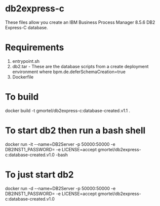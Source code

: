 # db2express-c
These files allow you create an IBM Business Process Manager 8.5.6 DB2 Express-C database.

# Requirements
1. entrypoint.sh
2. db2.tar - These are the database scripts from a create deployment environment where bpm.de.deferSchemaCreation=true
3. Dockerfile

# To build
docker build -t gmortel/db2express-c:database-created.v1.1 .

# To start db2 then run a bash shell
docker run -it --name=DB2Server -p 50000:50000 -e DB2INST1_PASSWORD=<password> -e LICENSE=accept gmortel/db2express-c:database-created.v1.0 -bash

# To just start db2
docker run -d --name=DB2Server -p 50000:50000 -e DB2INST1_PASSWORD=<password> -e LICENSE=accept gmortel/db2express-c:database-created.v1.0
